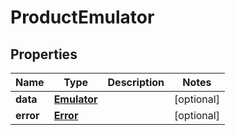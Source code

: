 

# ProductEmulator


## Properties

| Name | Type | Description | Notes |
|------------ | ------------- | ------------- | -------------|
|**data** | [**Emulator**](Emulator.md) |  |  [optional] |
|**error** | [**Error**](Error.md) |  |  [optional] |



